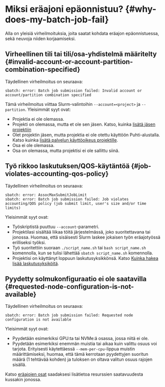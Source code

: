 # Miksi eräajoni epäonnistuu? {#why-does-my-batch-job-fail}

Alla on yleisiä virheilmoituksia, joita saatat kohdata eräajon epäonnistuessa, sekä neuvoja niiden korjaamiseksi.

## Virheellinen tili tai tili/osa-yhdistelmä määritelty {#invalid-account-or-account-partition-combination-specified}

Täydellinen virheilmoitus on seuraava:

```text
sbatch: error: Batch job submission failed: Invalid account or account/partition combination specified
```

Tämä virheilmoitus viittaa Slurm-valintoihin `--account=<project>` ja `--partition`. Yleisimmät syyt ovat:

* Projektia ei ole olemassa.
* Projekti on olemassa, mutta et ole sen jäsen. Katso, kuinka
  [lisätä jäsen projektiin](../../accounts/how-to-add-members-to-project.md)
* Olet projektin jäsen, mutta projektia ei ole otettu käyttöön Puhti-alustalla. Katso kuinka
  [lisätä palvelun käyttöoikeus projektille](../../accounts/how-to-add-service-access-for-project.md).
* Osa ei ole olemassa.
* Osa on olemassa, mutta projektisi ei ole sallittu siinä.

## Työ rikkoo laskutuksen/QOS-käytäntöä {#job-violates-accounting-qos-policy}

Täydellinen virheilmoitus on seuraava:

```text
sbatch: error: AssocMaxSubmitJobLimit
sbatch: error: Batch job submission failed: Job violates accounting/QOS policy (job submit limit, user's size and/or time limits)
```

Yleisimmät syyt ovat:

* Työskriptistä puuttuu `--account`-parametri.
* Projektilasi sisältää liikaa töitä järjestelmässä, joko suoritettavana tai jonossa.
  Huomaa, että sisäisesti Slurm laskee jokaisen työn eräajotyössä erilliseksi
  työksi.
* Työ suoritettiin suoraan `./script_name.sh` tai `bash script_name.sh` komennolla,
  kun se tulisi lähettää `sbatch script_name.sh` komennolla.
* Projektisi on käyttänyt loppuun laskutusyksikkönsä. Katso
  [Kuinka hakea lisää laskutusyksiköitä](../../accounts/how-to-apply-for-billing-units.md).

## Pyydetty solmukonfiguraatio ei ole saatavilla {#requested-node-configuration-is-not-available}

Täydellinen virheilmoitus on seuraava:

```text
sbatch: error: Batch job submission failed: Requested node configuration is not available
```

Yleisimmät syyt ovat:

* Pyydetään esimerkiksi GPU:ta tai NVMe:ä osassa, jossa niitä ei ole.
* Pyydetään esimerkiksi enemmän muistia tai aikaa kuin valittu osuus voi tarjota. Erityisesti
  käytettäessä `--mem-per-cpu`-lippua muistin määrittämiseksi, huomaa, että tämä kerrotaan
  pyydettyjen suoritun määrä (1 tehtävää kohden) ja tuloksen on oltava valitun osuus
  rajojen sisällä.

Katso [eräajojen osat](../../computing/running/batch-job-partitions.md) saadaksesi lisätietoa resurssien saatavuudesta kussakin jonossa.